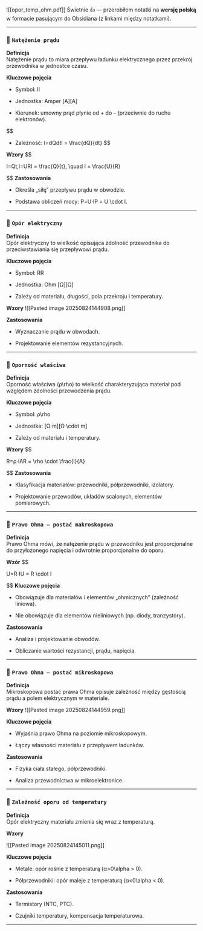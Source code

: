  ![[opor_temp_ohm.pdf]]
Świetnie 👍 — przerobiłem notatki na **wersję polską** w formacie pasującym do Obsidiana (z linkami między notatkami).

---

### 📓 `Natężenie prądu`

**Definicja**  
Natężenie prądu to miara przepływu ładunku elektrycznego przez przekrój przewodnika w jednostce czasu.

**Kluczowe pojęcia**

- Symbol: II
    
- Jednostka: Amper [A][A]
    
- Kierunek: umowny prąd płynie od + do – (przeciwnie do ruchu elektronów).
    
$$
- Zależność: I=dQdtI = \frac{dQ}{dt}
$$
    

**Wzory**
$$

I=Qt,I=URI = \frac{Q}{t}, \quad I = \frac{U}{R}

$$
**Zastosowania**

- Określa „siłę” przepływu prądu w obwodzie.
    
- Podstawa obliczeń mocy: P=U⋅IP = U \cdot I.
    


---

### 📓 `Opór elektryczny`

**Definicja**  
Opór elektryczny to wielkość opisująca zdolność przewodnika do przeciwstawiania się przepływowi prądu.

**Kluczowe pojęcia**

- Symbol: RR
    
- Jednostka: Ohm [Ω][Ω]
    
- Zależy od materiału, długości, pola przekroju i temperatury.
    

**Wzory**
![[Pasted image 20250824144908.png]]

**Zastosowania**

- Wyznaczanie prądu w obwodach.
    
- Projektowanie elementów rezystancyjnych.
    

---

### 📓 `Oporność właściwa`

**Definicja**  
Oporność właściwa (ρ\rho) to wielkość charakteryzująca materiał pod względem zdolności przewodzenia prądu.

**Kluczowe pojęcia**

- Symbol: ρ\rho
    
- Jednostka: [Ω⋅m][Ω \cdot m]
    
- Zależy od materiału i temperatury.
    

**Wzory**
$$

R=ρ⋅lAR = \rho \cdot \frac{l}{A}

$$
**Zastosowania**

- Klasyfikacja materiałów: przewodniki, półprzewodniki, izolatory.
    
- Projektowanie przewodów, układów scalonych, elementów pomiarowych.
    



---

### 📓 `Prawo Ohma – postać makroskopowa`

**Definicja**  
Prawo Ohma mówi, że natężenie prądu w przewodniku jest proporcjonalne do przyłożonego napięcia i odwrotnie proporcjonalne do oporu.

**Wzór**
$$

U=R⋅IU = R \cdot I

$$
**Kluczowe pojęcia**

- Obowiązuje dla materiałów i elementów „ohmicznych” (zależność liniowa).
    
- Nie obowiązuje dla elementów nieliniowych (np. diody, tranzystory).
    

**Zastosowania**

- Analiza i projektowanie obwodów.
    
- Obliczanie wartości rezystancji, prądu, napięcia.
    


---

### 📓 `Prawo Ohma – postać mikroskopowa`

**Definicja**  
Mikroskopowa postać prawa Ohma opisuje zależność między gęstością prądu a polem elektrycznym w materiale.

**Wzory**
![[Pasted image 20250824144959.png]]

**Kluczowe pojęcia**

- Wyjaśnia prawo Ohma na poziomie mikroskopowym.
    
- Łączy własności materiału z przepływem ładunków.
    

**Zastosowania**

- Fizyka ciała stałego, półprzewodniki.
    
- Analiza przewodnictwa w mikroelektronice.

---

### 📓 `Zależność oporu od temperatury`

**Definicja**  
Opór elektryczny materiału zmienia się wraz z temperaturą.

**Wzory**

![[Pasted image 20250824145011.png]]

**Kluczowe pojęcia**

- Metale: opór rośnie z temperaturą (α>0\alpha > 0).
    
- Półprzewodniki: opór maleje z temperaturą (α<0\alpha < 0).
    

**Zastosowania**

- Termistory (NTC, PTC).
    
- Czujniki temperatury, kompensacja temperaturowa.
    

---
